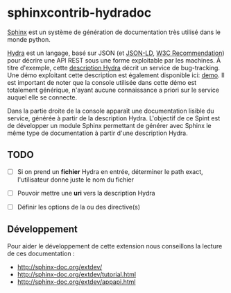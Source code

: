 sphinxcontrib-hydradoc
======================

[Sphinx](http://sphinx-doc.org/contents.html) est un système de génération de documentation très utilisé dans le monde python.

[Hydra](http://www.hydra-cg.com/) est un langage, basé sur JSON (et [JSON-LD](http://json-ld.org/), [W3C Recommendation](http://www.w3.org/TR/json-ld/)) pour décrire une API REST sous une forme exploitable par les machines. À titre d'exemple, cette [description Hydra](http://www.markus-lanthaler.com/hydra/api-demo/vocab) décrit un service de bug-tracking. Une démo exploitant cette description est également disponible ici: [demo](http://www.markus-lanthaler.com/hydra/console/?url=http://www.markus-lanthaler.com/hydra/api-demo/). Il est important de noter que la console utilisée dans cette démo est totalement générique, n'ayant aucune connaissance a priori sur le service auquel elle se connecte.

Dans la partie droite de la console apparaît une documentation lisible du service, générée à partir de la description Hydra. L'objectif de ce Spint est de développer un module Sphinx permettant de générer avec Sphinx le même type de documentation à partir d'une description Hydra.

TODO
----
- [ ] Si on prend un **fichier** Hydra en entrée, déterminer le path exact, l'utilisateur donne juste le nom du fichier
- [ ] Pouvoir mettre une **uri** vers la description Hydra
- [ ] Définir les options de la ou des directive(s)


Développement
-------------

Pour aider le développement de cette extension nous conseillons la lecture de ces 
documentation :

- http://sphinx-doc.org/extdev/
- http://sphinx-doc.org/extdev/tutorial.html
- http://sphinx-doc.org/extdev/appapi.html
